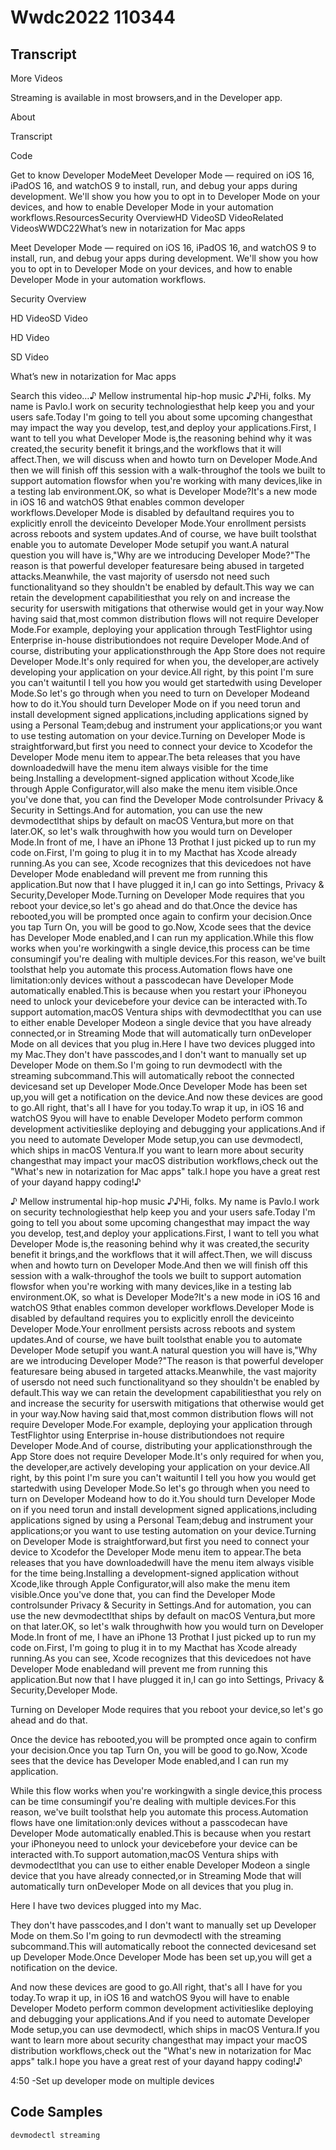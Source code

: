 # Wwdc2022 110344

## Transcript

More Videos

Streaming is available in most browsers,and in the Developer app.

About

Transcript

Code

Get to know Developer ModeMeet Developer Mode — required on iOS 16, iPadOS 16, and watchOS 9 to install, run, and debug your apps during development. We'll show you how you to opt in to Developer Mode on your devices, and how to enable Developer Mode in your automation workflows.ResourcesSecurity OverviewHD VideoSD VideoRelated VideosWWDC22What’s new in notarization for Mac apps

Meet Developer Mode — required on iOS 16, iPadOS 16, and watchOS 9 to install, run, and debug your apps during development. We'll show you how you to opt in to Developer Mode on your devices, and how to enable Developer Mode in your automation workflows.

Security Overview

HD VideoSD Video

HD Video

SD Video

What’s new in notarization for Mac apps

Search this video…♪ Mellow instrumental hip-hop music ♪♪Hi, folks. My name is Pavlo.I work on security technologiesthat help keep you and your users safe.Today I'm going to tell you about some upcoming changesthat may impact the way you develop, test,and deploy your applications.First, I want to tell you what Developer Mode is,the reasoning behind why it was created,the security benefit it brings,and the workflows that it will affect.Then, we will discuss when and howto turn on Developer Mode.And then we will finish off this session with a walk-throughof the tools we built to support automation flowsfor when you're working with many devices,like in a testing lab environment.OK, so what is Developer Mode?It's a new mode in iOS 16 and watchOS 9that enables common developer workflows.Developer Mode is disabled by defaultand requires you to explicitly enroll the deviceinto Developer Mode.Your enrollment persists across reboots and system updates.And of course, we have built toolsthat enable you to automate Developer Mode setupif you want.A natural question you will have is,"Why are we introducing Developer Mode?"The reason is that powerful developer featuresare being abused in targeted attacks.Meanwhile, the vast majority of usersdo not need such functionalityand so they shouldn't be enabled by default.This way we can retain the development capabilitiesthat you rely on and increase the security for userswith mitigations that otherwise would get in your way.Now having said that,most common distribution flows will not require Developer Mode.For example, deploying your application through TestFlightor using Enterprise in-house distributiondoes not require Developer Mode.And of course, distributing your applicationsthrough the App Store does not require Developer Mode.It's only required for when you, the developer,are actively developing your application on your device.All right, by this point I'm sure you can't waituntil I tell you how you would get startedwith using Developer Mode.So let's go through when you need to turn on Developer Modeand how to do it.You should turn Developer Mode on if you need torun and install development signed applications,including applications signed by using a Personal Team;debug and instrument your applications;or you want to use testing automation on your device.Turning on Developer Mode is straightforward,but first you need to connect your device to Xcodefor the Developer Mode menu item to appear.The beta releases that you have downloadedwill have the menu item always visible for the time being.Installing a development-signed application without Xcode,like through Apple Configurator,will also make the menu item visible.Once you've done that, you can find the Developer Mode controlsunder Privacy & Security in Settings.And for automation, you can use the new devmodectlthat ships by default on macOS Ventura,but more on that later.OK, so let's walk throughwith how you would turn on Developer Mode.In front of me, I have an iPhone 13 Prothat I just picked up to run my code on.First, I'm going to plug it in to my Macthat has Xcode already running.As you can see, Xcode recognizes that this devicedoes not have Developer Mode enabledand will prevent me from running this application.But now that I have plugged it in,I can go into Settings, Privacy & Security,Developer Mode.Turning on Developer Mode requires that you reboot your device,so let's go ahead and do that.Once the device has rebooted,you will be prompted once again to confirm your decision.Once you tap Turn On, you will be good to go.Now, Xcode sees that the device has Developer Mode enabled,and I can run my application.While this flow works when you're workingwith a single device,this process can be time consumingif you're dealing with multiple devices.For this reason, we've built toolsthat help you automate this process.Automation flows have one limitation:only devices without a passcodecan have Developer Mode automatically enabled.This is because when you restart your iPhoneyou need to unlock your devicebefore your device can be interacted with.To support automation,macOS Ventura ships with devmodectlthat you can use to either enable Developer Modeon a single device that you have already connected,or in Streaming Mode that will automatically turn onDeveloper Mode on all devices that you plug in.Here I have two devices plugged into my Mac.They don't have passcodes,and I don't want to manually set up Developer Mode on them.So I'm going to run devmodectl with the streaming subcommand.This will automatically reboot the connected devicesand set up Developer Mode.Once Developer Mode has been set up,you will get a notification on the device.And now these devices are good to go.All right, that's all I have for you today.To wrap it up, in iOS 16 and watchOS 9you will have to enable Developer Modeto perform common development activitieslike deploying and debugging your applications.And if you need to automate Developer Mode setup,you can use devmodectl, which ships in macOS Ventura.If you want to learn more about security changesthat may impact your macOS distribution workflows,check out the "What's new in notarization for Mac apps" talk.I hope you have a great rest of your dayand happy coding!♪

♪ Mellow instrumental hip-hop music ♪♪Hi, folks. My name is Pavlo.I work on security technologiesthat help keep you and your users safe.Today I'm going to tell you about some upcoming changesthat may impact the way you develop, test,and deploy your applications.First, I want to tell you what Developer Mode is,the reasoning behind why it was created,the security benefit it brings,and the workflows that it will affect.Then, we will discuss when and howto turn on Developer Mode.And then we will finish off this session with a walk-throughof the tools we built to support automation flowsfor when you're working with many devices,like in a testing lab environment.OK, so what is Developer Mode?It's a new mode in iOS 16 and watchOS 9that enables common developer workflows.Developer Mode is disabled by defaultand requires you to explicitly enroll the deviceinto Developer Mode.Your enrollment persists across reboots and system updates.And of course, we have built toolsthat enable you to automate Developer Mode setupif you want.A natural question you will have is,"Why are we introducing Developer Mode?"The reason is that powerful developer featuresare being abused in targeted attacks.Meanwhile, the vast majority of usersdo not need such functionalityand so they shouldn't be enabled by default.This way we can retain the development capabilitiesthat you rely on and increase the security for userswith mitigations that otherwise would get in your way.Now having said that,most common distribution flows will not require Developer Mode.For example, deploying your application through TestFlightor using Enterprise in-house distributiondoes not require Developer Mode.And of course, distributing your applicationsthrough the App Store does not require Developer Mode.It's only required for when you, the developer,are actively developing your application on your device.All right, by this point I'm sure you can't waituntil I tell you how you would get startedwith using Developer Mode.So let's go through when you need to turn on Developer Modeand how to do it.You should turn Developer Mode on if you need torun and install development signed applications,including applications signed by using a Personal Team;debug and instrument your applications;or you want to use testing automation on your device.Turning on Developer Mode is straightforward,but first you need to connect your device to Xcodefor the Developer Mode menu item to appear.The beta releases that you have downloadedwill have the menu item always visible for the time being.Installing a development-signed application without Xcode,like through Apple Configurator,will also make the menu item visible.Once you've done that, you can find the Developer Mode controlsunder Privacy & Security in Settings.And for automation, you can use the new devmodectlthat ships by default on macOS Ventura,but more on that later.OK, so let's walk throughwith how you would turn on Developer Mode.In front of me, I have an iPhone 13 Prothat I just picked up to run my code on.First, I'm going to plug it in to my Macthat has Xcode already running.As you can see, Xcode recognizes that this devicedoes not have Developer Mode enabledand will prevent me from running this application.But now that I have plugged it in,I can go into Settings, Privacy & Security,Developer Mode.

Turning on Developer Mode requires that you reboot your device,so let's go ahead and do that.

Once the device has rebooted,you will be prompted once again to confirm your decision.Once you tap Turn On, you will be good to go.Now, Xcode sees that the device has Developer Mode enabled,and I can run my application.

While this flow works when you're workingwith a single device,this process can be time consumingif you're dealing with multiple devices.For this reason, we've built toolsthat help you automate this process.Automation flows have one limitation:only devices without a passcodecan have Developer Mode automatically enabled.This is because when you restart your iPhoneyou need to unlock your devicebefore your device can be interacted with.To support automation,macOS Ventura ships with devmodectlthat you can use to either enable Developer Modeon a single device that you have already connected,or in Streaming Mode that will automatically turn onDeveloper Mode on all devices that you plug in.

Here I have two devices plugged into my Mac.

They don't have passcodes,and I don't want to manually set up Developer Mode on them.So I'm going to run devmodectl with the streaming subcommand.This will automatically reboot the connected devicesand set up Developer Mode.Once Developer Mode has been set up,you will get a notification on the device.

And now these devices are good to go.All right, that's all I have for you today.To wrap it up, in iOS 16 and watchOS 9you will have to enable Developer Modeto perform common development activitieslike deploying and debugging your applications.And if you need to automate Developer Mode setup,you can use devmodectl, which ships in macOS Ventura.If you want to learn more about security changesthat may impact your macOS distribution workflows,check out the "What's new in notarization for Mac apps" talk.I hope you have a great rest of your dayand happy coding!♪

4:50 -Set up developer mode on multiple devices

## Code Samples

```swift
devmodectl streaming
```

